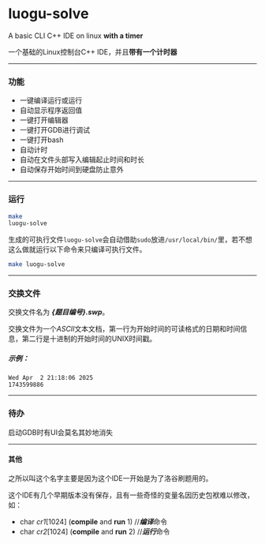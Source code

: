 # luogu-solve

A basic CLI C++ IDE on linux **with a timer**

一个基础的Linux控制台C++ IDE，并且**带有一个计时器**

---
### 功能
- 一键编译运行或运行
- 自动显示程序返回值
- 一键打开编辑器
- 一键打开GDB进行调试
- 一键打开bash
- 自动计时
- 自动在文件头部写入编辑起止时间和时长
- 自动保存开始时间到硬盘防止意外

---
### 运行

```bash
make
luogu-solve
```
生成的可执行文件`luogu-solve`会自动借助`sudo`放进`/usr/local/bin/`里，若不想这么做就运行以下命令来只编译可执行文件。
```bash
make luogu-solve
```

---
### 交换文件

交换文件名为 ***{题目编号}.swp***。

交换文件为一个*ASCII*文本文档，第一行为开始时间的可读格式的日期和时间信息，第二行是十进制的开始时间的UNIX时间戳。
##### 示例：
```
Wed Apr  2 21:18:06 2025
1743599886
```

---
### 待办

启动GDB时有UI会莫名其妙地消失

---
#### 其他

之所以叫这个名字主要是因为这个IDE一开始是为了洛谷刷题用的。

这个IDE有几个早期版本没有保存，且有一些奇怪的变量名因历史包袱难以修改，如：

- char *cr1*[1024] (**compile** and **run** 1) //***编译***命令
- char *cr2*[1024] (**compile** and **run** 2) //***运行***命令
